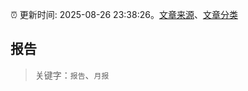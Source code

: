 :alarm_clock: 更新时间: 2025-08-26 23:38:26。[文章来源](/README.md)、[文章分类](/TAGS.md)

## 报告


> 关键字：`报告`、`月报`



